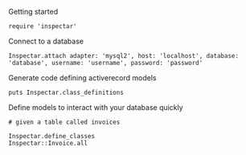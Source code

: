 
Getting started

    require 'inspectar'

Connect to a database

    Inspectar.attach adapter: 'mysql2', host: 'localhost', database: 'database', username: 'username', password: 'password'

Generate code defining activerecord models

    puts Inspectar.class_definitions

Define models to interact with your database quickly

    # given a table called invoices

    Inspectar.define_classes
    Inspectar::Invoice.all
